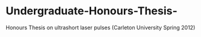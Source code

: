 Undergraduate-Honours-Thesis-
=============================

Honours Thesis on ultrashort laser pulses (Carleton University Spring 2012)
